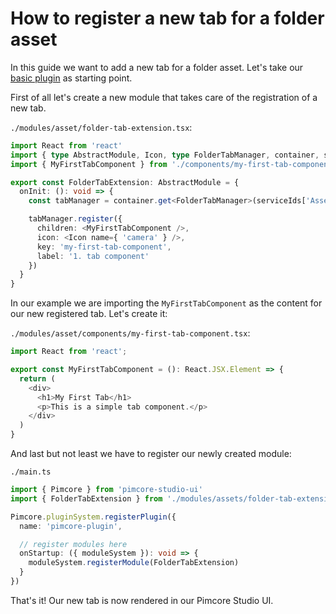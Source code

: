 # How to register a new tab for a folder asset

In this guide we want to add a new tab for a folder asset. Let's take our [basic plugin](./README.md) as starting point. 

First of all let's create a new module that takes care of the registration of a new tab.

`./modules/asset/folder-tab-extension.tsx`:
``` typescript
import React from 'react'
import { type AbstractModule, Icon, type FolderTabManager, container, serviceIds } from 'pimcore-studio-ui'
import { MyFirstTabComponent } from './components/my-first-tab-component';

export const FolderTabExtension: AbstractModule = {
  onInit: (): void => {
    const tabManager = container.get<FolderTabManager>(serviceIds['Asset/Editor/FolderTabManager'])

    tabManager.register({
      children: <MyFirstTabComponent />,
      icon: <Icon name={ 'camera' } />,
      key: 'my-first-tab-component',
      label: '1. tab component'
    })
  }
}
```

In our example we are importing the `MyFirstTabComponent` as the content for our new registered tab. Let's create it:

`./modules/asset/components/my-first-tab-component.tsx`:
``` typescript
import React from 'react';

export const MyFirstTabComponent = (): React.JSX.Element => {
  return (
    <div>
      <h1>My First Tab</h1>
      <p>This is a simple tab component.</p>
    </div>
  )
}
```

And last but not least we have to register our newly created module:

`./main.ts`
``` typescript
import { Pimcore } from 'pimcore-studio-ui'
import { FolderTabExtension } from './modules/assets/folder-tab-extension'

Pimcore.pluginSystem.registerPlugin({
  name: 'pimcore-plugin',

  // register modules here
  onStartup: ({ moduleSystem }): void => {
    moduleSystem.registerModule(FolderTabExtension)
  }
})
```

That's it! Our new tab is now rendered in our Pimcore Studio UI.




